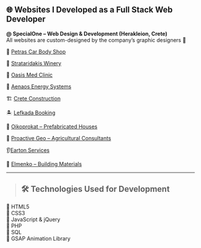 ## 🌐 Websites I Developed as a Full Stack Web Developer  
**@ SpecialOne – Web Design & Development (Herakleion, Crete)**  
All websites are custom-designed by the company’s graphic designers 🎨

🚗 [Petras Car Body Shop](https://www.auto-petras.gr/)

🍷 [Strataridakis Winery](https://www.strataridakis.gr/)

🏥 [Oasis Med Clinic](https://www.oasismed.gr/)

🔋 [Aenaos Energy Systems](https://www.aenaos-systems.gr/)

🏗️ [Crete Construction](https://www.creteconstruction.gr/)

🏝️ [Lefkada Booking](https://www.lefkadabooking.gr/)

🏡 [Oikoprokat – Prefabricated Houses](https://www.oikoprokat.gr/)

🌾 [Proactive Geo – Agricultural Consultants](https://www.proactivegeo.gr/)

👂[Earton Services](https://www.eartonservices.com/)

🧱 [Elmenko – Building Materials](https://www.elmenko.gr/)

---

> ## 🛠️ Technologies Used for Development
🔹 HTML5  
🔹 CSS3  
🔹 JavaScript & jQuery  
🔹 PHP  
🔹 SQL  
🔹 GSAP Animation Library  

